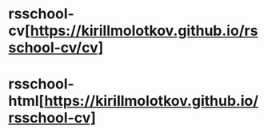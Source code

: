 # rsschool-cv[https://kirillmolotkov.github.io/rsschool-cv/cv]
# rsschool-html[https://kirillmolotkov.github.io/rsschool-cv]
